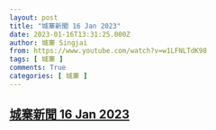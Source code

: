 ```yaml
---
layout: post
title: "城寨新聞 16 Jan 2023"
date: 2023-01-16T13:31:25.000Z
author: 城寨 Singjai
from: https://www.youtube.com/watch?v=w1LFNLTdK98
tags: [ 城寨 ]
comments: True
categories: [ 城寨 ]
---
```

<!--1673875885000-->
[城寨新聞 16 Jan 2023](https://www.youtube.com/watch?v=w1LFNLTdK98)
------

<div>

</div>
